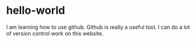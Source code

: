 # hello-world
I am learning how to use github.
Github is really a useful tool.
I can do a lot of version control work on this website.
